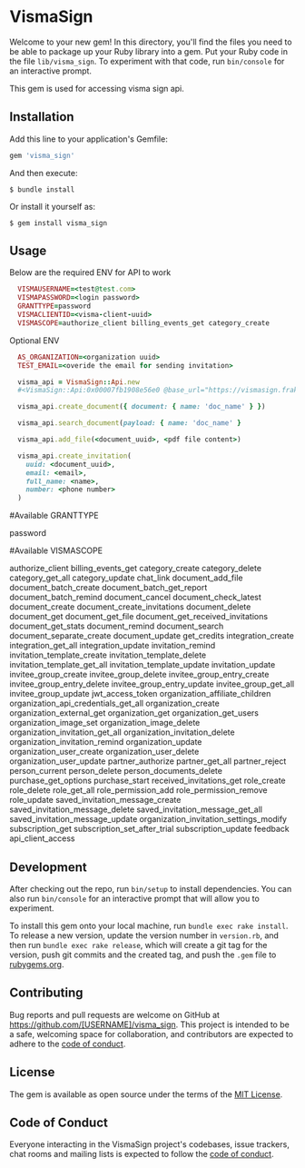# VismaSign

Welcome to your new gem! In this directory, you'll find the files you need to be able to package up your Ruby library into a gem. Put your Ruby code in the file `lib/visma_sign`. To experiment with that code, run `bin/console` for an interactive prompt.

This gem is used for accessing visma sign api.

## Installation

Add this line to your application's Gemfile:

```ruby
gem 'visma_sign'
```

And then execute:

    $ bundle install

Or install it yourself as:

    $ gem install visma_sign

## Usage

Below are the required ENV for API to work
```ruby
  VISMAUSERNAME=<test@test.com>
  VISMAPASSWORD=<login password>
  GRANTTYPE=password
  VISMACLIENTID=<visma-client-uuid>
  VISMASCOPE=authorize_client billing_events_get category_create
```

Optional ENV
```ruby
  AS_ORGANIZATION=<organization uuid>
  TEST_EMAIL=<overide the email for sending invitation>
```

```ruby
  visma_api = VismaSign::Api.new
  #<VismaSign::Api:0x00007fb1908e56e0 @base_url="https://vismasign.frakt.io", @token="43e038748ce480b95d339dbcf30b6b5e591e3ea3">
```

```ruby
  visma_api.create_document({ document: { name: 'doc_name' } })
```

```ruby
  visma_api.search_document(payload: { name: 'doc_name' }
```

```ruby
  visma_api.add_file(<document_uuid>, <pdf file content>)
```

```ruby
  visma_api.create_invitation(
    uuid: <document_uuid>,
    email: <email>,
    full_name: <name>,
    number: <phone number>
  )
```

#Available GRANTTYPE

  password

#Available VISMASCOPE

  authorize_client billing_events_get category_create category_delete category_get_all category_update chat_link document_add_file document_batch_create document_batch_get_report document_batch_remind document_cancel document_check_latest document_create document_create_invitations document_delete document_get document_get_file document_get_received_invitations document_get_stats document_remind document_search document_separate_create document_update get_credits integration_create integration_get_all integration_update invitation_remind invitation_template_create invitation_template_delete invitation_template_get_all invitation_template_update invitation_update invitee_group_create invitee_group_delete invitee_group_entry_create invitee_group_entry_delete invitee_group_entry_update invitee_group_get_all invitee_group_update jwt_access_token organization_affiliate_children organization_api_credentials_get_all organization_create organization_external_get organization_get organization_get_users organization_image_set organization_image_delete organization_invitation_get_all organization_invitation_delete organization_invitation_remind organization_update organization_user_create organization_user_delete organization_user_update partner_authorize partner_get_all partner_reject person_current person_delete person_documents_delete purchase_get_options purchase_start received_invitations_get role_create role_delete role_get_all role_permission_add role_permission_remove role_update saved_invitation_message_create saved_invitation_message_delete saved_invitation_message_get_all saved_invitation_message_update organization_invitation_settings_modify subscription_get subscription_set_after_trial subscription_update feedback api_client_access

## Development

After checking out the repo, run `bin/setup` to install dependencies. You can also run `bin/console` for an interactive prompt that will allow you to experiment.

To install this gem onto your local machine, run `bundle exec rake install`. To release a new version, update the version number in `version.rb`, and then run `bundle exec rake release`, which will create a git tag for the version, push git commits and the created tag, and push the `.gem` file to [rubygems.org](https://rubygems.org).

## Contributing

Bug reports and pull requests are welcome on GitHub at https://github.com/[USERNAME]/visma_sign. This project is intended to be a safe, welcoming space for collaboration, and contributors are expected to adhere to the [code of conduct](https://github.com/[USERNAME]/visma_sign/blob/master/CODE_OF_CONDUCT.md).

## License

The gem is available as open source under the terms of the [MIT License](https://opensource.org/licenses/MIT).

## Code of Conduct

Everyone interacting in the VismaSign project's codebases, issue trackers, chat rooms and mailing lists is expected to follow the [code of conduct](https://github.com/[USERNAME]/visma_sign/blob/master/CODE_OF_CONDUCT.md).

